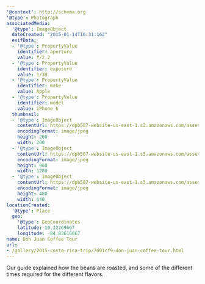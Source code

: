 ```yaml
---
'@context': http://schema.org
'@type': Photograph
associatedMedia:
  '@type': ImageObject
  dateCreated: "2015-01-14T16:31:16Z"
  exifData:
  - '@type': PropertyValue
    identifier: aperture
    value: f/2.2
  - '@type': PropertyValue
    identifier: exposure
    value: 1/30
  - '@type': PropertyValue
    identifier: make
    value: Apple
  - '@type': PropertyValue
    identifier: model
    value: iPhone 6
  thumbnail:
  - '@type': ImageObject
    contentUrl: https://dpb587-website-us-east-1.s3.amazonaws.com/asset/gallery/2015-costa-rica-trip/7d01cf9-don-juan-coffee-tour~200x200.jpg
    encodingFormat: image/jpeg
    height: 200
    width: 200
  - '@type': ImageObject
    contentUrl: https://dpb587-website-us-east-1.s3.amazonaws.com/asset/gallery/2015-costa-rica-trip/7d01cf9-don-juan-coffee-tour~1280.jpg
    encodingFormat: image/jpeg
    height: 960
    width: 1280
  - '@type': ImageObject
    contentUrl: https://dpb587-website-us-east-1.s3.amazonaws.com/asset/gallery/2015-costa-rica-trip/7d01cf9-don-juan-coffee-tour~640w.jpg
    encodingFormat: image/jpeg
    height: 480
    width: 640
locationCreated:
  '@type': Place
  geo:
    '@type': GeoCoordinates
    latitude: 10.32269667
    longitude: -84.83616667
name: Don Juan Coffee Tour
url:
- /gallery/2015-costa-rica-trip/7d01cf9-don-juan-coffee-tour.html
---
```


Our guide explained how the beans are roasted, and some of the different times required for the different flavors.
